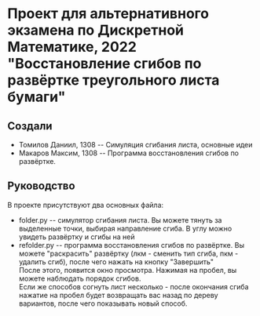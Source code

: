 # Проект для альтернативного экзамена по Дискретной Математике, 2022 "Восстановление сгибов по развёртке треугольного листа бумаги"

## Создали
- Томилов Даниил, 1308 -- Симуляция сгибания листа, основные идеи
- Макаров Максим, 1308 -- Программа восстановления сгибов по развёртке.
## Руководство
В проекте присутствуют два основных файла:
- folder.py -- симулятор сгибания листа. Вы можете тянуть за выделенные точки, выбирая направление сгиба. В углу можно увидеть развёртку и сгибы на ней
- refolder.py -- программа восстановления сгибов по развёртке. Вы можете "раскрасить" развёртку (лкм - сменить тип сгиба, пкм - удалить сгиб), после чего нажать на кнопку "Завершить"\
После этого, появится окно просмотра. Нажимая на пробел, вы можете наблюдать порядок сгибов.\
Если же способов согнуть лист несколько - после окончания сгиба нажатие на пробел будет возвращать вас назад по дереву вариантов, после чего показывать новый способ.
